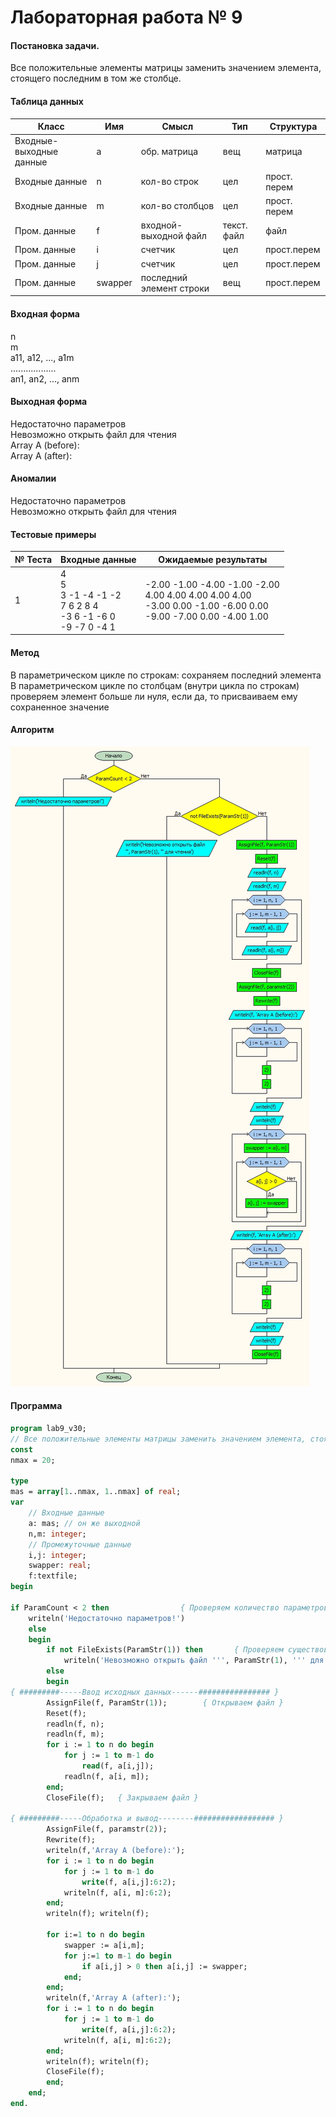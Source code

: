# Лабораторная работа № 9

#### Постановка задачи.
Все положительные элементы матрицы заменить значением элемента, стоящего последним в том же столбце.

#### Таблица данных

Класс | Имя | Смысл | Тип | Структура |
---- | --- | ----- | --- | --------- |
Входные-выходные данные | a | обр. матрица | вещ | матрица |
Входные данные | n | кол-во строк | цел | прост. перем |
Входные данные | m | кол-во столбцов | цел | прост. перем |
Пром. данные | f | входной-выходной файл | текст. файл | файл |
Пром. данные | i | счетчик | цел | прост.перем |
Пром. данные | j | счетчик | цел | прост.перем |
Пром. данные | swapper | последний элемент строки | вещ | прост.перем |

#### Входная форма
n \
m \
a11, a12, ..., a1m \
.................. \
an1, an2, ..., anm

#### Выходная форма
Недостаточно параметров \
Невозможно открыть файл для чтения \
Array A (before): \
Array A (after):

#### Аномалии
Недостаточно параметров \
Невозможно открыть файл для чтения

#### Тестовые примеры
№ Теста | Входные данные | Ожидаемые результаты |
------- | -------------- | -------------------- |
1 | 4 <br> 5 <br> 3 -1 -4 -1 -2 <br> 7 6 2 8 4<br>-3 6 -1 -6 0 <br>-9 -7 0 -4 1  |  -2.00 -1.00 -4.00 -1.00 -2.00<br>4.00  4.00  4.00  4.00  4.00<br>-3.00  0.00 -1.00 -6.00  0.00<br>-9.00 -7.00  0.00 -4.00  1.00  |


#### Метод
В параметрическом цикле по строкам: сохраняем последний элемента \
В параметрическом цикле по столбцам (внутри цикла по строкам) проверяем элемент больше ли нуля, если да, то присваиваем ему сохраненное значение
#### Алгоритм
![Алгоритм](alg.jpg)

#### Программа
```pascal
program lab9_v30;
// Все положительные элементы матрицы заменить значением элемента, стоящего последним в том же столбце.
const
nmax = 20;

type
mas = array[1..nmax, 1..nmax] of real;
var
	// Входные данные
	a: mas; // он же выходной
	n,m: integer;
	// Промежуточные данные
	i,j: integer;
	swapper: real;
	f:textfile;
begin

if ParamCount < 2 then	              { Проверяем количество параметров }
	writeln('Недостаточно параметров!')
	else
	begin
 		if not FileExists(ParamStr(1)) then	      { Проверяем существование файла }
      		writeln('Невозможно открыть файл ''', ParamStr(1), ''' для чтения')
		else
		begin
{ #########-----Ввод исходных данных------################ }
  		AssignFile(f, ParamStr(1));	       { Открываем файл }
  		Reset(f);
  		readln(f, n);
		readln(f, m);
  		for i := 1 to n do begin
			for j := 1 to m-1 do
				read(f, a[i,j]);
			readln(f, a[i, m]);
		end;
		CloseFile(f);   { Закрываем файл }

{ #########-----Обработка и вывод--------################## }
		AssignFile(f, paramstr(2));
		Rewrite(f);
		writeln(f,'Array A (before):');
		for i := 1 to n do begin
			for j := 1 to m-1 do
				write(f, a[i,j]:6:2);
			writeln(f, a[i, m]:6:2);
		end;
		writeln(f); writeln(f);

		for i:=1 to n do begin
			swapper := a[i,m];
			for j:=1 to m-1 do begin
				if a[i,j] > 0 then a[i,j] := swapper;
			end;
		end;
		writeln(f,'Array A (after):');
		for i := 1 to n do begin
			for j := 1 to m-1 do
				write(f, a[i,j]:6:2);
			writeln(f, a[i, m]:6:2);
		end;
		writeln(f); writeln(f);
		CloseFile(f);
		end;
	end;
end.
```
